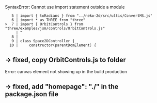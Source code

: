 SyntaxError: Cannot use import statement outside a module

       5 | import { toRadians } from "../neko-2d/src/ultis/ConvertMS.js"
       6 | import * as THREE from "three"
    >  7 | import { OrbitControls } from "three/examples/jsm/controls/OrbitControls.js"
         | ^
       8 |
       9 | class Space2DController {
      10 |     constructor(parentDomElement) {

-> fixed, copy OrbitControls.js to folder <t3-helper>
-------------------------------------------------------------------------------------------------------------------------------------------------------
Error: canvas element not showing up in the build production

-> fixed, add "homepage": "./" in the package.json file
-------------------------------------------------------------------------------------------------------------------------------------------------------
